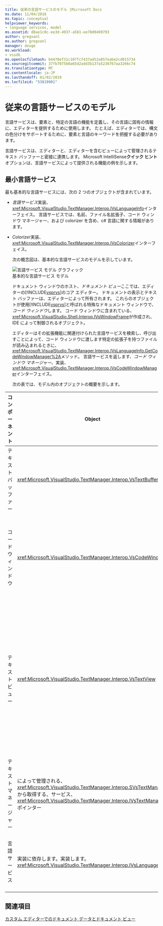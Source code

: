```yaml
---
title: 従来の言語サービスのモデル |Microsoft Docs
ms.date: 11/04/2016
ms.topic: conceptual
helpviewer_keywords:
- language services, model
ms.assetid: d8ae1c0c-ee3d-4937-a581-ee78d0499793
author: gregvanl
ms.author: gregvanl
manager: douge
ms.workload:
- vssdk
ms.openlocfilehash: b4478ef31c107fcf437a452a857eabe2cd015734
ms.sourcegitcommit: 37fb7075b0a65d2add3b137a5230767aa3266c74
ms.translationtype: MT
ms.contentlocale: ja-JP
ms.lasthandoff: 01/02/2019
ms.locfileid: "53819901"
---
```

# <a name="model-of-a-legacy-language-service"></a>従来の言語サービスのモデル
言語サービスは、要素と、特定の言語の機能を定義し、その言語に固有の情報に、エディターを提供するために使用します。 たとえば、エディターでは、構文の色分けをサポートするために、要素と言語のキーワードを把握する必要があります。  
  
 言語サービスは、エディターと、エディターを含むビューによって管理されるテキスト バッファーと密接に連携します。 Microsoft IntelliSense**クイック ヒント**オプションは、言語サービスによって提供される機能の例を示します。  
  
## <a name="a-minimal-language-service"></a>最小言語サービス  
 最も基本的な言語サービスには、次の 2 つのオブジェクトが含まれています。  
  
- *言語サービス*実装、<xref:Microsoft.VisualStudio.TextManager.Interop.IVsLanguageInfo>インターフェイス。 言語サービスでは、名前、ファイル名拡張子、コード ウィンドウ マネージャー、および colorizer を含め、c# 言語に関する情報があります。  
  
- *Colorizer*実装、<xref:Microsoft.VisualStudio.TextManager.Interop.IVsColorizer>インターフェイス。  
  
  次の概念図は、基本的な言語サービスのモデルを示しています。  
  
  ![言語サービス モデル グラフィック](../../extensibility/media/vslanguageservicemodel.gif "vsLanguageServiceModel")  
  基本的な言語サービス モデル  
  
  ドキュメント ウィンドウのホスト、*ドキュメント ビュー*ここでは、エディターの[!INCLUDE[vsprvs](../../code-quality/includes/vsprvs_md.md)]のコア エディター。 ドキュメントの表示とテキスト バッファーは、エディターによって所有されます。 これらのオブジェクトが使用[!INCLUDE[vsprvs](../../code-quality/includes/vsprvs_md.md)]と呼ばれる特殊なドキュメント ウィンドウで、*コード ウィンドウ*します。 コード ウィンドウに含まれている、<xref:Microsoft.VisualStudio.Shell.Interop.IVsWindowFrame>が作成され、IDE によって制御されるオブジェクト。  
  
  エディターはその拡張機能に関連付けられた言語サービスを検索し、呼び出すことによって、コード ウィンドウに渡します特定の拡張子を持つファイルが読み込まれるときに、<xref:Microsoft.VisualStudio.TextManager.Interop.IVsLanguageInfo.GetCodeWindowManager%2A>メソッド。 言語サービスを返します、*コード ウィンドウ マネージャー*、実装、<xref:Microsoft.VisualStudio.TextManager.Interop.IVsCodeWindowManager>インターフェイス。  
  
  次の表では、モデル内のオブジェクトの概要を示します。  
  
| コンポーネント | Object | 関数 |
|------------------| - | - |
| テキスト バッファー | <xref:Microsoft.VisualStudio.TextManager.Interop.VsTextBuffer> | Unicode の読み取り/書き込みテキスト ストリーム。 その他のエンコーディングを使用するテキストのことができます。 |
| コード ウィンドウ | <xref:Microsoft.VisualStudio.TextManager.Interop.VsCodeWindow> | ドキュメントのウィンドウで、1 つまたは複数のテキスト ビューが含まれています。 ときに[!INCLUDE[vsprvs](../../code-quality/includes/vsprvs_md.md)]がマルチ ドキュメント インターフェイス (MDI) モードではコード ウィンドウが MDI 子。 |
| テキスト ビュー | <xref:Microsoft.VisualStudio.TextManager.Interop.VsTextView> | ユーザーが移動し、キーボードとマウスを使用してテキストを表示できるウィンドウです。 テキスト ビューは、エディターとしてユーザーに表示されます。 通常のエディター ウィンドウ、出力ウィンドウやイミディ エイト ウィンドウのテキスト ビューを使用することができます。 さらに、コード ウィンドウ内の 1 つまたは複数のテキスト ビューを構成できます。 |
| テキスト マネージャー | によって管理される、<xref:Microsoft.VisualStudio.TextManager.Interop.SVsTextManager>から取得する、サービス、<xref:Microsoft.VisualStudio.TextManager.Interop.IVsTextManager>ポインター | 前に説明したすべてのコンポーネントによって共有される一般的な情報を保持するコンポーネント。 |
| 言語サービス | 実装に依存します。実装します。 <xref:Microsoft.VisualStudio.TextManager.Interop.IVsLanguageInfo> | 構文の強調表示、ステートメント入力候補、およびかっこの照合などの言語に固有の情報で、エディターを提供するオブジェクト。 |
  
## <a name="see-also"></a>関連項目  
 [カスタム エディターでのドキュメント データとドキュメント ビュー](../../extensibility/document-data-and-document-view-in-custom-editors.md)